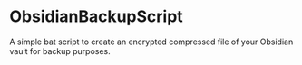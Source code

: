 # ObsidianBackupScript
A simple bat script to create an encrypted compressed file of your Obsidian vault for backup purposes.
